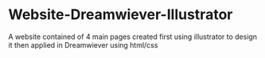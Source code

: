 # Website-Dreamwiever-Illustrator
A website contained of 4 main pages created first using illustrator to design it then applied in Dreamwiever using html/css
